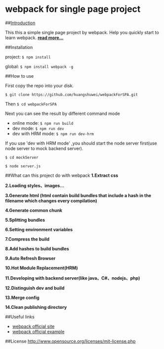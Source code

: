 # webpack for single page project

##[Introduction](https://huangshuwei.github.io/2016/07/12/webpack%20%E5%8D%95%E9%A1%B5%E9%9D%A2%E5%BA%94%E7%94%A8%E5%AE%9E%E6%88%98/)

This this a simple single page project by webpack. Help you quickly start to learn webpack.
**[read more...](https://huangshuwei.github.io/2016/07/12/webpack%20%E5%8D%95%E9%A1%B5%E9%9D%A2%E5%BA%94%E7%94%A8%E5%AE%9E%E6%88%98/)**

##Installation

project:
`$ npm install`

global:
`$ npm install webpack -g`


##How to use

First copy the repo into your disk.

`$ git clone https://github.com/huangshuwei/webpackForSPA.git`


Then `$ cd webpackForSPA`


Next you can see the result by different command mode

* online mode:
`$ npm run build`
* dev mode:
`$ npm run dev`
* dev with HRM mode:
`$ npm run dev-hrm`

If you use 'dev with HRM mode' ,you should start the node server first(use node server to mock backend server).

`$ cd mockServer` 

`$ node server.js`

##What can this project do with webpack
**1.Extract css**

**2.Loading styles、images...**

**3.Generate html (html contain build bundles that include a hash in the filename which changes every compilation)**

**4.Generate common chunk**

**5.Splitting bundles**

**6.Setting environment variables**

**7.Compress the build**

**8.Add hashes to build bundles**

**9.Auto Refresh Browser**

**10.Hot Module Replacement(HRM)**

**11.Developing with backend server(like java、C#、nodejs、php)**

**12.Distinguish dev and build**

**13.Merge config**

**14.Clean publishing directory**


##Useful links
- [webpack official site](https://webpack.github.io/docs/)
- [webpack official example](https://github.com/webpack/webpack/tree/master/examples)


##License
http://www.opensource.org/licenses/mit-license.php
